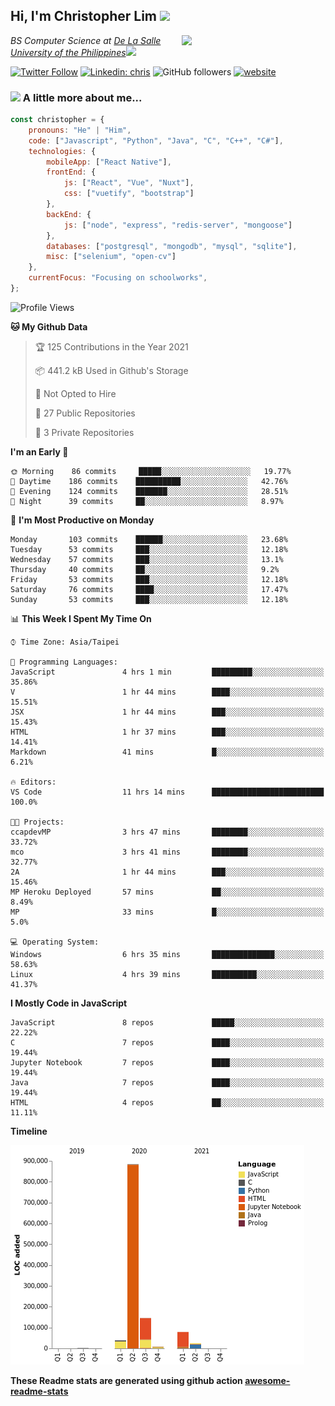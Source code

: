 <h2>Hi, I'm Christopher Lim <img src="https://media3.giphy.com/media/r3SVtaGUukD5V6UjzP/giphy.gif" width="50" /></h2>
<img align='right' src="https://media.giphy.com/media/M9gbBd9nbDrOTu1Mqx/giphy.gif" width="230">
<p><em>BS Computer Science at <a href="https://www.dlsu.edu.ph/">De La Salle University of the Philippines</a><img src="https://media.giphy.com/media/WUlplcMpOCEmTGBtBW/giphy.gif" width="30"> 
</em></p>

[![Twitter Follow](https://img.shields.io/twitter/follow/ClovesJL?label=Follow)](https://twitter.com/intent/follow?screen_name=ClovesJL)
[![Linkedin: chris](https://img.shields.io/badge/-chris-blue?style=flat-square&logo=Linkedin&logoColor=white&link=https://www.linkedin.com/in/christopher-lim-122831183/)](https://www.linkedin.com/in/christopher-lim-122831183/)
![GitHub followers](https://img.shields.io/github/followers/cc-visionary?label=Follow&style=social)
[![website](https://img.shields.io/badge/Website-46a2f1.svg?&style=flat-square&logo=Google-Chrome&logoColor=white&link=http://christopherlim.surge.sh/)](http://christopherlim.surge.sh/)

### <img src="https://media.giphy.com/media/VgCDAzcKvsR6OM0uWg/giphy.gif" width="50"> A little more about me...  

```javascript
const christopher = {
    pronouns: "He" | "Him",
    code: ["Javascript", "Python", "Java", "C", "C++", "C#"],
    technologies: {
        mobileApp: ["React Native"],
        frontEnd: {
            js: ["React", "Vue", "Nuxt"],
            css: ["vuetify", "bootstrap"]
        },
        backEnd: {
            js: ["node", "express", "redis-server", "mongoose"]
        },
        databases: ["postgresql", "mongodb", "mysql", "sqlite"],
        misc: ["selenium", "open-cv"]
    },
    currentFocus: "Focusing on schoolworks",
};
```

<!--START_SECTION:waka-->
![Profile Views](http://img.shields.io/badge/Profile%20Views-5-blue)

**🐱 My Github Data** 

> 🏆 125 Contributions in the Year 2021
 > 
> 📦 441.2 kB Used in Github's Storage 
 > 
> 🚫 Not Opted to Hire
 > 
> 📜 27 Public Repositories 
 > 
> 🔑 3 Private Repositories  
 > 
**I'm an Early 🐤** 

```text
🌞 Morning    86 commits     █████░░░░░░░░░░░░░░░░░░░░   19.77% 
🌆 Daytime    186 commits    ██████████░░░░░░░░░░░░░░░   42.76% 
🌃 Evening    124 commits    ███████░░░░░░░░░░░░░░░░░░   28.51% 
🌙 Night      39 commits     ██░░░░░░░░░░░░░░░░░░░░░░░   8.97%

```
📅 **I'm Most Productive on Monday** 

```text
Monday       103 commits    ██████░░░░░░░░░░░░░░░░░░░   23.68% 
Tuesday      53 commits     ███░░░░░░░░░░░░░░░░░░░░░░   12.18% 
Wednesday    57 commits     ███░░░░░░░░░░░░░░░░░░░░░░   13.1% 
Thursday     40 commits     ██░░░░░░░░░░░░░░░░░░░░░░░   9.2% 
Friday       53 commits     ███░░░░░░░░░░░░░░░░░░░░░░   12.18% 
Saturday     76 commits     ████░░░░░░░░░░░░░░░░░░░░░   17.47% 
Sunday       53 commits     ███░░░░░░░░░░░░░░░░░░░░░░   12.18%

```


📊 **This Week I Spent My Time On** 

```text
⌚︎ Time Zone: Asia/Taipei

💬 Programming Languages: 
JavaScript               4 hrs 1 min         █████████░░░░░░░░░░░░░░░░   35.86% 
V                        1 hr 44 mins        ████░░░░░░░░░░░░░░░░░░░░░   15.51% 
JSX                      1 hr 44 mins        ███░░░░░░░░░░░░░░░░░░░░░░   15.43% 
HTML                     1 hr 37 mins        ███░░░░░░░░░░░░░░░░░░░░░░   14.41% 
Markdown                 41 mins             █░░░░░░░░░░░░░░░░░░░░░░░░   6.21%

🔥 Editors: 
VS Code                  11 hrs 14 mins      █████████████████████████   100.0%

🐱‍💻 Projects: 
ccapdevMP                3 hrs 47 mins       ████████░░░░░░░░░░░░░░░░░   33.72% 
mco                      3 hrs 41 mins       ████████░░░░░░░░░░░░░░░░░   32.77% 
2A                       1 hr 44 mins        ███░░░░░░░░░░░░░░░░░░░░░░   15.46% 
MP Heroku Deployed       57 mins             ██░░░░░░░░░░░░░░░░░░░░░░░   8.49% 
MP                       33 mins             █░░░░░░░░░░░░░░░░░░░░░░░░   5.0%

💻 Operating System: 
Windows                  6 hrs 35 mins       ██████████████░░░░░░░░░░░   58.63% 
Linux                    4 hrs 39 mins       ██████████░░░░░░░░░░░░░░░   41.37%

```

**I Mostly Code in JavaScript** 

```text
JavaScript               8 repos             █████░░░░░░░░░░░░░░░░░░░░   22.22% 
C                        7 repos             ████░░░░░░░░░░░░░░░░░░░░░   19.44% 
Jupyter Notebook         7 repos             ████░░░░░░░░░░░░░░░░░░░░░   19.44% 
Java                     7 repos             ████░░░░░░░░░░░░░░░░░░░░░   19.44% 
HTML                     4 repos             ██░░░░░░░░░░░░░░░░░░░░░░░   11.11%

```


**Timeline**

![Chart not found](https://raw.githubusercontent.com/cc-visionary/cc-visionary/master/charts/bar_graph.png) 


<!--END_SECTION:waka-->

**These Readme stats are generated using github action [awesome-readme-stats](https://github.com/anmol098/waka-readme-stats)**
